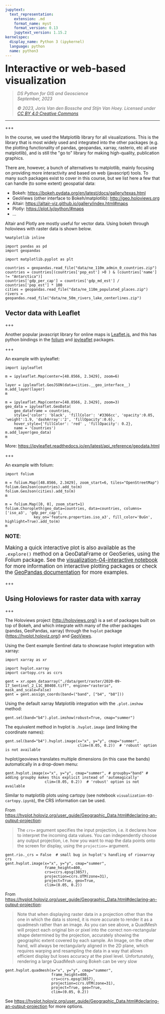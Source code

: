 ```yaml
---
jupytext:
  text_representation:
    extension: .md
    format_name: myst
    format_version: 0.13
    jupytext_version: 1.15.2
kernelspec:
  display_name: Python 3 (ipykernel)
  language: python
  name: python3
---
```


<p><font size="6"><b>Interactive or web-based visualization</b></font></p>


> *DS Python for GIS and Geoscience*  
> *September, 2023*
>
> *© 2023, Joris Van den Bossche and Stijn Van Hoey. Licensed under [CC BY 4.0 Creative Commons](https://creativecommons.org/licenses/by/4.0/)*

---

+++

In the course, we used the Matplotlib library for all visualizations. This is the library that is most widely used and integrated into the other packages (e.g. the plotting functionality of pandas, geopandas, xarray, rasterio, etc all use matplotlib), and is still the "go to" library for making high-quality, publication graphics. 

There are, however, a bunch of alternatives to matplotlib, mainly focusing on providing more interactivity and based on web (javascript) tools. To many such packages exist to cover in this course, but we list here a few that can handle (to some extent) geospatial data:

- Bokeh: https://bokeh.pydata.org/en/latest/docs/gallery/texas.html
- GeoViews (other interface to Bokeh/matplotlib): http://geo.holoviews.org
- Altair: https://altair-viz.github.io/gallery/index.html#maps
- Plotly: https://plot.ly/python/#maps
- ...


Altair and Plotly are mostly useful for vector data. Using bokeh through holoviews with raster data is shown below.

```{code-cell} ipython3
%matplotlib inline

import pandas as pd
import geopandas

import matplotlib.pyplot as plt
```

```{code-cell} ipython3
countries = geopandas.read_file("data/ne_110m_admin_0_countries.zip")
countries = countries[(countries['pop_est'] >0 ) & (countries['name'] != "Antarctica")]
countries['gdp_per_cap'] = countries['gdp_md_est'] / countries['pop_est'] * 100
cities = geopandas.read_file("data/ne_110m_populated_places.zip")
rivers = geopandas.read_file("data/ne_50m_rivers_lake_centerlines.zip")
```

## Vector data with Leaflet

+++

Another popular javascript library for online maps is [Leaflet.js](https://leafletjs.com/), and this has python bindings in the [folium](https://github.com/python-visualization/folium) and [ipyleaflet](https://github.com/jupyter-widgets/ipyleaflet) packages.

+++

An example with ipyleaflet:

```{code-cell} ipython3
import ipyleaflet
```

```{code-cell} ipython3
m = ipyleaflet.Map(center=[48.8566, 2.3429], zoom=6)

layer = ipyleaflet.GeoJSON(data=cities.__geo_interface__)
m.add_layer(layer)
m
```

```{code-cell} ipython3
m = ipyleaflet.Map(center=[48.8566, 2.3429], zoom=3)
geo_data = ipyleaflet.GeoData(
    geo_dataframe = countries,
    style={'color': 'black', 'fillColor': '#3366cc', 'opacity':0.05, 'weight':1.9, 'dashArray':'2', 'fillOpacity':0.6},
    hover_style={'fillColor': 'red' , 'fillOpacity': 0.2},
    name = 'Countries')
m.add_layer(geo_data)
m
```

More: https://ipyleaflet.readthedocs.io/en/latest/api_reference/geodata.html

+++

An example with folium:

```{code-cell} ipython3
import folium
```

```{code-cell} ipython3
m = folium.Map([48.8566, 2.3429], zoom_start=6, tiles="OpenStreetMap")
folium.GeoJson(countries).add_to(m)
folium.GeoJson(cities).add_to(m)
m
```

```{code-cell} ipython3
m = folium.Map([0, 0], zoom_start=1)
folium.Choropleth(geo_data=countries, data=countries, columns=['iso_a3', 'gdp_per_cap'],
             key_on='feature.properties.iso_a3', fill_color='BuGn', highlight=True).add_to(m)
m
```

<div class="alert alert-info" style="font-size:120%">

**NOTE**: <br>

Making a quick interactive plot is also available as the `.explore()` method on a GeoDataFrame or GeoSeries, using the Folium package. See the [visualization-04-interactive notebook](./visualization-04-interactive.ipynb) for more information on interactive plotting packages or check the [GeoPandas documentation](https://geopandas.org/en/stable/docs/user_guide/interactive_mapping.html) for more examples.

</div>

+++

## Using Holoviews for raster data with xarray

+++

The Holoviews project (http://holoviews.org/) is a set of packages built on top of Bokeh, and which integrate with many of the other packages (pandas, GeoPandas, xarray) through the `hvplot` package (https://hvplot.holoviz.org/) and [GeoViews](https://geoviews.org/).

Using the Gent example Sentinel data to showcase hvplot integration with xarray:

```{code-cell} ipython3
import xarray as xr

import hvplot.xarray
import cartopy.crs as ccrs
```

```{code-cell} ipython3
gent = xr.open_dataarray("./data/gent/raster/2020-09-17_Sentinel_2_L1C_B0408.tiff", engine="rasterio", mask_and_scale=False)
gent = gent.assign_coords(band=("band", ["b4", "b8"]))
```

Using the default xarray Matplotlib integration with the `.plot.imshow` method:

```{code-cell} ipython3
gent.sel(band="b4").plot.imshow(robust=True, cmap="summer")
```

The equivalent method in hvplot is `.hvplot.image` (and linking the coordinate names):

```{code-cell} ipython3
gent.sel(band="b4").hvplot.image(x="x", y="y", cmap="summer", 
                                 clim=(0.05, 0.2))  # 'robust' option is not available
```

hvplot/geoviews translates multiple dimensions (in this case the bands) automatically in a drop-down menu:

```{code-cell} ipython3
gent.hvplot.image(x="x", y="y", cmap="summer", # groupby="band" # adding groupby makes this explicit instead of 'automagically'
                  clim=(0.05, 0.2))  # 'robust' option is not available
```

Similar to matplotlib plots using cartopy (see notebook `visualization-03-cartopy.ipynb`), the CRS information can be used.

From https://hvplot.holoviz.org/user_guide/Geographic_Data.html#declaring-an-output-projection:

> The `crs=` argument specifies the input projection, i.e. it declares how to interpret the incoming data values. You can independently choose any output projection, i.e. how you want to map the data points onto the screen for display, using the `projection=` argument.

```{code-cell} ipython3
gent.rio._crs = False  # small bug in hvplot's handling of rioxarray crs
gent.hvplot.image(x="x", y="y", cmap="summer", 
                  frame_height=400, 
                  crs=ccrs.epsg(3857),
                  projection=ccrs.UTM(zone=31), 
                  project=True, geo=True,
                  clim=(0.05, 0.2))
```

From https://hvplot.holoviz.org/user_guide/Geographic_Data.html#declaring-an-output-projection:

> Note that when displaying raster data in a projection other than the one in which the data is stored, it is more accurate to render it as a quadmesh rather than an image. As you can see above, a QuadMesh will project each original bin or pixel into the correct non-rectangular shape determined by the projection, accurately showing the geographic extent covered by each sample. An Image, on the other hand, will always be rectangularly aligned in the 2D plane, which requires warping and resampling the data in a way that allows efficient display but loses accuracy at the pixel level. Unfortunately, rendering a large QuadMesh using Bokeh can be very slow

```{code-cell} ipython3
gent.hvplot.quadmesh(x="x", y="y", cmap="summer", 
                     frame_height=400, 
                     crs=ccrs.epsg(3857), 
                     projection=ccrs.UTM(zone=31), 
                     project=True, geo=True,
                     clim=(0.05, 0.2))
```

See https://hvplot.holoviz.org/user_guide/Geographic_Data.html#declaring-an-output-projection for more options.

```{code-cell} ipython3

```
